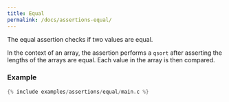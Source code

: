 ```yaml
---
title: Equal
permalink: /docs/assertions-equal/
---
```


The equal assertion checks if two values are equal.

In the context of an array, the assertion performs a `qsort` after asserting the lengths of the arrays are equal. Each value in the array is then compared.

### Example

```c
{% include examples/assertions/equal/main.c %}
```